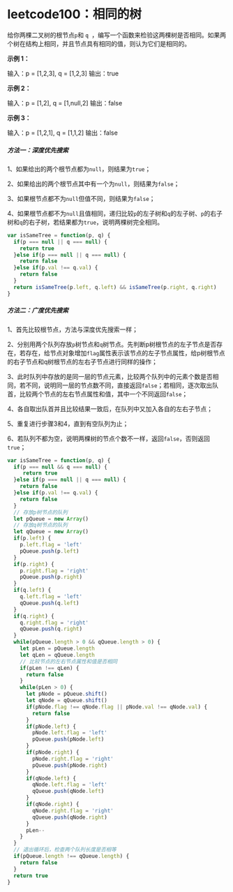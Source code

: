 # leetcode100：相同的树

给你两棵二叉树的根节点` p `和 `q `，编写一个函数来检验这两棵树是否相同。如果两个树在结构上相同，并且节点具有相同的值，则认为它们是相同的。

**示例 1：**

输入：p = [1,2,3], q = [1,2,3]
输出：true

**示例 2：**

输入：p = [1,2], q = [1,null,2]
输出：false

**示例 3：**

输入：p = [1,2,1], q = [1,1,2]
输出：false

##### 方法一：深度优先搜索

1、如果给出的两个根节点都为`null`，则结果为`true`；

2、如果给出的两个根节点其中有一个为`null`，则结果为`false`；

3、如果根节点都不为`null`但值不同，则结果为`false`；

4、如果根节点都不为`null`且值相同，递归比较`p`的左子树和`q`的左子树、`p`的右子树和`q`的右子树，若结果都为`true`，说明两棵树完全相同。

```javascript
var isSameTree = function(p, q) {
  if(p === null || q === null) {
    return true
  }else if(p === null || q === null) {
    return false
  }else if(p.val !== q.val) {
    return false
  }
  return isSameTree(p.left, q.left) && isSameTree(p.right, q.right)
}
```

##### 方法二：广度优先搜索

1、首先比较根节点，方法与深度优先搜索一样；

2、分别用两个队列存放`p`树节点和`q`树节点。先判断p树根节点的左子节点是否存在，若存在，给节点对象增加`flag`属性表示该节点的左子节点属性，给p树根节点的右子节点和q树根节点的左右子节点进行同样的操作；

3、此时队列中存放的是同一层的节点元素，比较两个队列中的元素个数是否相同，若不同，说明同一层的节点数不同，直接返回`false`；若相同，逐次取出队首，比较两个节点的左右节点属性和值，其中一个不同返回`false`；

4、各自取出队首并且比较结果一致后，在队列中又加入各自的左右子节点；

5、重复进行步骤3和4，直到有空队列为止；

6、若队列不都为空，说明两棵树的节点个数不一样，返回`false`，否则返回`true`；

```javascript
var isSameTree = function(p, q) {
  if(p === null && q === null) {
     return true
  }else if(p === null || q === null) {
    return false
  }else if(p.val !== q.val) {
    return false
  }
  // 存放p树节点的队列
  let pQueue = new Array()
  // 存放q树节点的队列
  let qQueue = new Array()
  if(p.left) {
    p.left.flag = 'left'
    pQueue.push(p.left)
  }
  if(p.right) {
    p.right.flag = 'right'
    pQueue.push(p.right)
  }
  if(q.left) {
    q.left.flag = 'left'
    qQueue.push(q.left)
  }
  if(q.right) {
    q.right.flag = 'right'
    qQueue.push(q.right)
  }
  while(pQueue.length > 0 && qQueue.length > 0) {
    let pLen = pQueue.length
    let qLen = qQueue.length
    // 比较节点的左右节点属性和值是否相同
    if(pLen !== qLen) {
      return false
    }
    while(pLen > 0) {
      let pNode = pQueue.shift()
      let qNode = qQueue.shift()
      if(pNode.flag !== qNode.flag || pNode.val !== qNode.val) {
        return false
      }
      if(pNode.left) {
        pNode.left.flag = 'left'
        pQueue.push(pNode.left)
      }
      if(pNode.right) {
        pNode.right.flag = 'right'
        pQueue.push(pNode.right)
      }
      if(qNode.left) {
        qNode.left.flag = 'left'
        qQueue.push(qNode.left)
      }
      if(qNode.right) {
        qNode.right.flag = 'right'
        qQueue.push(qNode.right)
      }
      pLen--
    }
  }
  // 退出循环后，检查两个队列长度是否相等
  if(pQueue.length !== qQueue.length) {
    return false
  }
  return true
}
```




